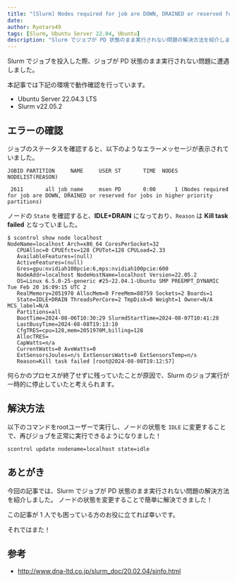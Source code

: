 ```yaml
---
title: "[Slurm] Nodes required for job are DOWN, DRAINED or reserved for jobs in higher priority partitions エラーの解決方法"
date: 
author: Ryotaro49
tags: [Slurm, Ubuntu Server 22.04, Ubuntu]
description: "Slurm でジョブが PD 状態のまま実行されない問題の解決方法を紹介します。ノードの状態が IDLE+DRAIN になっているときの対処方法について解説しています。"
---
```


Slurm でジョブを投入した際、ジョブが PD 状態のまま実行されない問題に遭遇しました。

本記事では下記の環境で動作確認を行っています。

- Ubuntu Server 22.04.3 LTS
- Slurm v22.05.2

## エラーの確認

ジョブのステータスを確認すると、以下のようなエラーメッセージが表示されていました。

```log:title=squeue&nbsp;の結果
JOBID PARTITION     NAME     USER ST       TIME  NODES NODELIST(REASON)

 2611       all job_name     msen PD       0:00      1 (Nodes required for job are DOWN, DRAINED or reserved for jobs in higher priority partitions)
```

ノードの `State` を確認すると、**IDLE+DRAIN** になっており、`Reason` は **Kill task failed** となっていました。

```log{10,19}:title=localhost&nbsp;のノードの状態を確認
$ scontrol show node localhost
NodeName=localhost Arch=x86_64 CoresPerSocket=32
   CPUAlloc=0 CPUEfctv=128 CPUTot=128 CPULoad=2.33
   AvailableFeatures=(null)
   ActiveFeatures=(null)
   Gres=gpu:nvidiah100pcie:6,mps:nvidiah100pcie:600
   NodeAddr=localhost NodeHostName=localhost Version=22.05.2
   OS=Linux 6.5.0-25-generic #25~22.04.1-Ubuntu SMP PREEMPT_DYNAMIC Tue Feb 20 16:09:15 UTC 2
   RealMemory=2051970 AllocMem=0 FreeMem=88759 Sockets=2 Boards=1
   State=IDLE+DRAIN ThreadsPerCore=2 TmpDisk=0 Weight=1 Owner=N/A MCS_label=N/A
   Partitions=all
   BootTime=2024-08-06T10:30:29 SlurmdStartTime=2024-08-07T10:41:28
   LastBusyTime=2024-08-08T19:13:10
   CfgTRES=cpu=128,mem=2051970M,billing=128
   AllocTRES=
   CapWatts=n/a
   CurrentWatts=0 AveWatts=0
   ExtSensorsJoules=n/s ExtSensorsWatts=0 ExtSensorsTemp=n/s
   Reason=Kill task failed [root@2024-08-08T19:12:57]
```

何らかのプロセスが終了せずに残っていたことが原因で、Slurm のジョブ実行が一時的に停止していたと考えられます。

## 解決方法

以下のコマンドをrootユーザーで実行し、ノードの状態を `IDLE` に変更することで、再びジョブを正常に実行できるようになりました！

```bash:title=ノードの&nbsp;State&nbsp;を変更するコマンド
scontrol update nodename=localhost state=idle
```
 
## あとがき

今回の記事では、Slurm でジョブが PD 状態のまま実行されない問題の解決方法を紹介しました。
ノードの状態を変更することで簡単に解決できました！

この記事が 1 人でも困っている方のお役に立てれば幸いです。

それではまた！

## 参考
- http://www.dna-ltd.co.jp/slurm_doc/20.02.04/sinfo.html